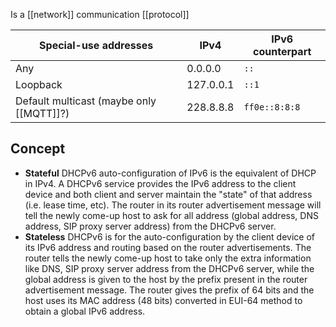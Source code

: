 Is a [[network]] communication [[protocol]]

| Special-use addresses                    | IPv4      | IPv6 counterpart |
| ---------------------------------------- | --------- | ---------------- |
| Any                                      | 0.0.0.0   | `::`             |
| Loopback                                 | 127.0.0.1 | `::1`            |
| Default multicast (maybe only [[MQTT]]?) | 228.8.8.8 | `ff0e::8:8:8`    |
## Concept
- **Stateful** DHCPv6 auto-configuration of IPv6 is the equivalent of DHCP in IPv4. A DHCPv6 service provides the IPv6 address to the client device and both client and server maintain the "state" of that address (i.e. lease time, etc). The router in its router advertisement message will tell the newly come-up host to ask for all address (global address, DNS address, SIP proxy server address) from the DHCPv6 server.
- **Stateless** DHCPv6 is for the auto-configuration by the client device of its IPv6 address and routing based on the router advertisements. The router tells the newly come-up host to take only the extra information like DNS, SIP proxy server address from the DHCPv6 server, while the global address is given to the host by the prefix present in the router advertisement message. The router gives the prefix of 64 bits and the host uses its MAC address (48 bits) converted in EUI-64 method to obtain a global IPv6 address.
